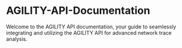 # AGILITY-API-Documentation
Welcome to the AGILITY API documentation, your guide to seamlessly integrating and utilizing the AGILITY API for advanced network trace analysis.

